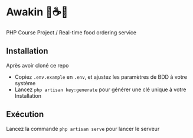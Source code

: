 # Awakin 🤖☕🍕
PHP Course Project / Real-time food ordering service

## Installation

Après avoir cloné ce repo  
* Copiez `.env.example` en `.env`, et ajustez les paramètres de BDD à votre système
* Lancez `php artisan key:generate` pour générer une clé unique à votre Installation

## Exécution

Lancez la commande `php artisan serve` pour lancer le serveur
